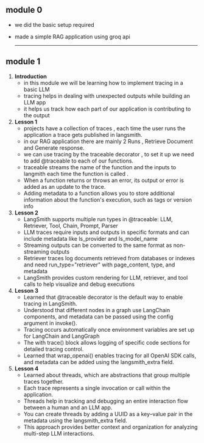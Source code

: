 ## module 0
 - we did the basic setup required
 - made a simple RAG application using groq api
  
    ---
   
## module 1 
1. **Introduction**
   - in this module we will be learning how to implement tracing in a basic LLM
   - tracing helps in dealing with unexpected outputs while building an LLM app
   - it helps us track how each part of our application is contributing to the output
2. **Lesson 1**
   - projects have a collection of traces , each time the user runs the application a trace gets published in langsmith.
   - in our RAG application there are mainly 2 Runs , Retrieve Document and Generate response.
   - we can use tracing by the traceable decorator , to set it up we need to add @traceable to each of our functions.
   - traceable streams the name of the function and the inputs to langmith each time the function is called .
   - When a function returns or throws an error, its output or error is  added as an update to the trace.
   - Adding metadata to a function allows you to store additional information about the function's execution, such as tags or version info
3. **Lesson 2**
   - LangSmith supports multiple run types in @traceable: LLM, Retriever, Tool, Chain, Prompt, Parser
   - LLM traces require inputs and outputs in specific formats and can include metadata like ls_provider and ls_model_name
   - Streaming outputs can be converted to the same format as non-streaming outputs
   - Retriever traces log documents retrieved from databases or indexes and need run_type="retriever" with page_content, type, and metadata
   - LangSmith provides custom rendering for LLM, retriever, and tool calls to help visualize and debug executions
4. **Lesson 3**
   - Learned that @traceable decorator is the default way to enable tracing in LangSmith.
   - Understood that different nodes in a graph use LangChain components, and metadata can be passed using the config argument in invoke().
   - Tracing occurs automatically once environment variables are set up for LangChain and LangGraph
   - The with trace() block allows logging of specific code sections for detailed tracing control.
   - Learned that wrap_openai() enables tracing for all OpenAI SDK calls, and metadata can be added using the langsmith_extra field.
5. **Lesson 4**
   - Learned about threads, which are abstractions that group multiple traces together.
   - Each trace represents a single invocation or call within the application.
   - Threads help in tracking and debugging an entire interaction flow between a human and an LLM app.
   - You can create threads by adding a UUID as a key–value pair in the metadata using the langsmith_extra field.
   - This approach provides better context and organization for analyzing multi-step LLM interactions.

     
    
